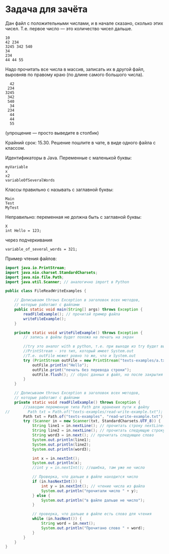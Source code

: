 # Задача для зачёта

Дан файл с положительными числами, и в начале
сказано, сколько этих чисел. Т.е. первое число — это количество чисел дальше.

```
10
42 234
3245 342 540
34
234
44 44 55
```

Надо прочитать все числа в массив, записать
их в другой файл, выровняв по правому краю (по длине самого большого числа).

```
  42
 234
3245
 342
 540
  34
 234
  44
  44
  55
```

(упрощение — просто выведите в столбик)

Крайний срок: 15.30. Решение пошлите в чате, в виде одного файла с классом.

Идентификаторы в Java. Переменные с маленькой буквы:
```
myVariable
x
x2
variableOfSeveralWords
```
Классы правильно с называть с заглавной буквы:
```
Main
Test
MyTest
```

Неправильно:
переменная не должна быть с заглавной буквы:
```
X
int Hello = 123;
```
через подчеркивания
```
variable_of_several_words = 321;
```

Пример чтения файлов:

```java
import java.io.PrintStream;
import java.nio.charset.StandardCharsets;
import java.nio.file.Path;
import java.util.Scanner; // аналогично import в Python

public class FileReadWriteExamples {

    // Дописываем throws Exception в заголовок всех методов,
    // которые работают с файлами
    public static void main(String[] args) throws Exception {
        readFileExample(); // прочитай пример файла
        writeFileExample();
    }

    private static void writeFileExample() throws Exception {
        // запись в файлы будет похожа на печать на экран

        //try это аналог with в python, т.е. при выходе из try будет вызвано outFile.close()
        //PrintStream - это тип, который имеет System.out
        //Т.е. outFile может ровно то же, что и System.out
        try (PrintStream outFile = new PrintStream("texts-examples/a.txt", StandardCharsets.UTF_8)) {
            outFile.println("Hello");
            outFile.print("печать без перевода строки");
            outFile.flush(); // сброс данных в файл, но после закрытия файла это происходит автоматически
        }
    }

    // Дописываем throws Exception в заголовок всех методов,
    // которые работают с файлами
    private static void readFileExample() throws Exception {
        //заводим переменную типа Path для хранения пути к файлу
//        Path txt = Path.of("texts-examples/read-write-example.txt");
        Path txt = Path.of("texts-examples", "read-write-example.txt");
        try (Scanner in = new Scanner(txt, StandardCharsets.UTF_8)) {
            String line1 = in.nextLine(); // прочитать строку nextLine()
            String line2 = in.nextLine(); // прочитать следующую строку
            String word3 = in.next(); // прочитать следующее слово
            System.out.println(line1);
            System.out.println(line2);
            System.out.println(word3);

            int x = in.nextInt();
            System.out.println(x);
            //int y = in.nextInt(); //ошибка, там уже не число

            // Проверка, что дальше в файле находится число
            if (in.hasNextInt()) {
                int y = in.nextInt(); // чтение числа из файла
                System.out.println("прочитали число " + y);
            } else {
                System.out.println("в файле дальше не число");
            }

            // проверка, что дальше в файле есть слово для чтения
            while (in.hasNext()) {
                String word = in.next();
                System.out.println("Прочитано слово " + word);
            }
        }
    }
}

```
